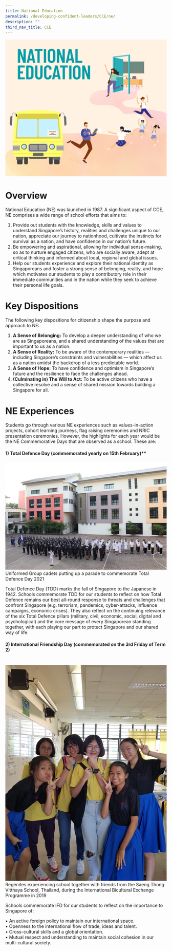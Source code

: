 ```yaml
---
title: National Education
permalink: /developing-confident-leaders/CCE/ne/
description: ""
third_nav_title: CCE
---
```

![](/images/National-Education-2021.png)

# Overview
National Education (NE) was launched in 1987. A significant aspect of CCE, NE comprises a wide range of school efforts that aims to:

1.  Provide out students with the knowledge, skills and values to understand Singapore’s history, realities and challenges unique to our nation, appreciate our journey to nationhood, cultivate the instincts for survival as a nation, and have confidence in our nation’s future.
2.  Be empowering and aspirational, allowing for individual sense-making, so as to nurture engaged citizens, who are socially aware, adept at critical thinking and informed about local, regional and global issues.
3.  Help our students experience and explore their national identity as Singaporeans and foster a strong sense of belonging, reality, and hope which motivates our students to play a contributory role in their immediate communities and in the nation while they seek to achieve their personal life goals.

# Key Dispositions

The following key dispositions for citizenship shape the purpose and approach to NE:

1.  **A Sense of Belonging:** To develop a deeper understanding of who we are as Singaporeans, and a shared understanding of the values that are important to us as a nation.
2.  **A Sense of Reality:** To be aware of the contemporary realities — including Singapore’s constraints and vulnerabilities — which affect us as a nation amidst the backdrop of a less predictable world.
3.  **A Sense of Hope:** To have confidence and optimism in Singapore’s future and the resilience to face the challenges ahead.
4.  **(Culminating in) The Will to Act:** To be active citizens who have a collective resolve and a sense of shared mission towards building a Singapore for all.

# NE Experiences

Students go through various NE experiences such as values-in-action projects, cohort learning journeys, flag raising ceremonies and NRIC presentation ceremonies. However, the highlights for each year would be the NE Commemorative Days that are observed as a school. These are:

#### 1) Total Defence Day (commemorated yearly on 15th February)**
![](/images/uniform-groups_total-defense-day-2021.jpg)
Uniformed Group cadets putting up a parade to commemorate Total Defence Day 2021

Total Defence Day (TDD) marks the fall of Singapore to the Japanese in 1942. Schools commemorate TDD for our students to reflect on how Total Defence remains our best all-round response to threats and challenges that confront Singapore (e.g. terrorism, pandemics, cyber-attacks, influence campaigns, economic crises). They also reflect on the continuing relevance of the six Total Defence pillars (military, civil, economic, social, digital and psychological) and the core message of every Singaporean standing together, with each playing our part to protect Singapore and our shared way of life.

#### **2) International Friendship Day (commemorated on the 3rd Friday of Term 2)**
# 
![](/images/international-bilateral-exchange-programme-2019-1152x1536.jpg)
Regenites experiencing school together with friends from the Saeng Thong Vitthaya School, Thailand, during the International Bicultural Exchange Programme in 2019

Schools commemorate IFD for our students to reflect on the importance to Singapore of:

• An active foreign policy to maintain our international space.  
• Openness to the international flow of trade, ideas and talent.  
• Cross-cultural skills and a global orientation.  
• Mutual respect and understanding to maintain social cohesion in our multi-cultural society.